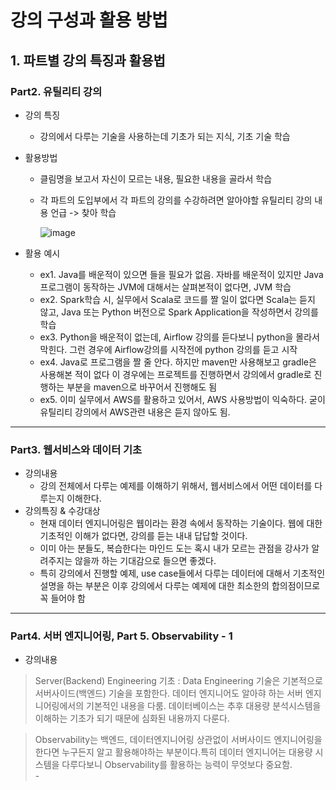 # 강의 구성과 활용 방법   

## 1. 파트별 강의 특징과 활용법  

### Part2. 유틸리티 강의   
   
- 강의 특징
    - 강의에서 다루는 기술을 사용하는데 기초가 되는 지식, 기초 기술 학습
- 활용방법
    - 클림명을 보고서 자신이 모르는 내용, 필요한 내용을 골라서 학습
    - 각 파트의 도입부에서 각 파트의 강의를 수강하려면 알아야할 유틸리티 강의 내용 언급 -> 찾아 학습   

        ![image](https://user-images.githubusercontent.com/92377162/230762675-07e9cae8-9002-44bf-9c14-b59bfc2d507a.png)

- 활용 예시
    - ex1. Java를 배운적이 있으면 들을 필요가 없음. 자바를 배운적이 있지만 Java 프로그램이 동작하는 JVM에 대해서는 살펴본적이 없다면, JVM 학습
    - ex2. Spark학습 시, 실무에서 Scala로 코드를 짤 일이 없다면 Scala는 듣지 않고, Java 또는 Python 버전으로 Spark Application을 작성하면서 강의를 학습
    - ex3. Python을 배운적이 없는데, Airflow 강의를 듣다보니 python을 몰라서 막힌다. 그런 경우에 Airflow강의를 시작전에 python 강의를 듣고 시작
    - ex4. Java로 프로그램을 짤 줄 안다. 하지만 maven만 사용해보고 gradle은 사용해본 적이 없다 이 경우에는 프로젝트를 진행하면서 강의에서 gradle로 진행하는 부분을 maven으로 바꾸어서 진행해도 됨
    - ex5. 이미 실무에서 AWS를 활용하고 있어서, AWS 사용방법이 익숙하다. 굳이 유틸리티 강의에서 AWS관련 내용은 듣지 않아도 됨.

---   

### Part3. 웹서비스와 데이터 기초   
  
- 강의내용
    - 강의 전체에서 다루는 예제를 이해하기 위해서, 웹서비스에서 어떤 데이터를 다루는지 이해한다.
- 강의특징 & 수강대상
    - 현재 데이터 엔지니어링은 웹이라는 환경 속에서 동작하는 기술이다. 웹에 대한 기초적인 이해가 없다면, 강의를 듣는 내내 답답할 것이다.
    - 이미 아는 분들도, 복습한다는 마인드 도는 혹시 내가 모르는 관점을 강사가 알려주지는 않을까 하는 기대감으로 들으면 좋겠다.
    - 특히 강의에서 진행할 예제, use case들에서 다루는 데이터에 대해서 기초적인 설명을 하는 부분은 이후 강의에서 다루는 예제에 대한 최소한의 합의점이므로 꼭 들어야 함

---   

### Part4. 서버 엔지니어링, Part 5. Observability - 1

- 강의내용   

> Server(Backend) Engineering 기초 : Data Engineering 기술은 기본적으로 서버사이드(백엔드) 기술을 포함한다. 데이터 엔지니어도 알아햐 하는 서버 엔지니어링에서의 기본적인 내용을 다룸. 데이터베이스는 추후 대용량 분석시스템을 이해하는 기초가 되기 때문에 심화된 내용까지 다룬다.   

> Observability는 백엔드, 데이터엔지니어링 상관없이 서버사이드 엔지니어링을 한다면 누구든지 알고 활용해야하는 부분이다.특히 데이터 엔지니어는 대용량 시스템을 다루다보니 Observability를 활용하는 능력이 무엇보다 중요함.   
    - 


